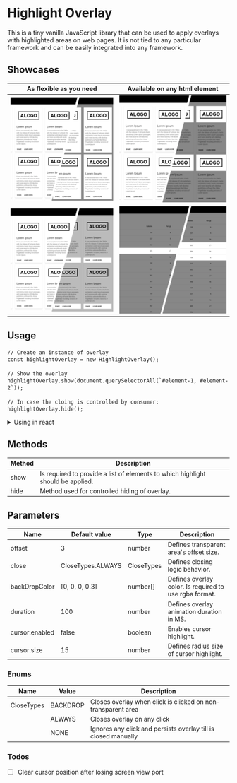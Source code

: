 # Highlight Overlay
This is a tiny vanilla JavaScript library that can be used to apply overlays with highlighted areas on web pages. It is not tied to any particular framework and can be easily integrated into any framework.

## Showcases
|As flexible as you need                         |               Available on any html element               |
|:---------------------------------------------------------:|:---------------------------------------------------------:|
 | ![Alt As flexible as you need](./examples/example_1.jpeg) | ![Alt As flexible as you need](./examples/example_2.jpeg) |
 | ![Alt As flexible as you need](./examples/example_3.jpeg) | ![Alt As flexible as you need](./examples/example_4.jpeg) |

## Usage
```
// Create an instance of overlay
const highlightOverlay = new HighlightOverlay();

// Show the overlay
highlightOverlay.show(document.querySelectorAll(`#element-1, #element-2`));

// In case the cloing is controlled by consumer:
highlightOverlay.hide();
```

<details>
  <summary>Using in react</summary>

  ```js
    import React from 'react';
    import HighlightOverlay from 'highlight-overlay-js';
    
    const highlightOverlay = new HighlightOverlay();
    
    export const HyHeader: React.FC = () => (
        <div>
            <h1 id="myHeader">My header title</h1>
    
            <button onClick={() => highlightOverlay.show(document.querySelectorAll('#myHeader'))}>Highlight</button>
        </div>
    )
    
    highlightOverlay.show(document.querySelectorAll('#myHeader'));
  ```
</details>

## Methods
| Method | Description                                                                     |
|--------|---------------------------------------------------------------------------------|
| show   | Is required to provide a list of elements to which highlight should be applied. |
| hide   | Method used for controlled hiding of overlay.                                   |


## Parameters
| Name           | Default value     | Type     | Description                                            |
|----------------|-------------------|----------|--------------------------------------------------------|
| offset         | 3                 | number   | Defines transparent area's offset size.                |
| close          | CloseTypes.ALWAYS | CloseTypes | Defines closing logic behavior.                        |
| backDropColor  | [0, 0, 0, 0.3]    | number[] | Defines overlay color. Is required to use rgba format. |
| duration       | 100               | number   | Defines overlay animation duration in MS.              |
| cursor.enabled | false             | boolean  | Enables cursor highlight.                              |
| cursor.size    | 15                | number   | Defines radius size of cursor highlight.               |

### Enums 
| Name | Value | Description                                                   |
|------|-------|---------------------------------------------------------------|
|  CloseTypes    |   BACKDROP    | Closes overlay when click is clicked on non-transparent area  |
|      |   ALWAYS    | Closes overlay on any click                                   |
|      |   NONE    | Ignores any click and persists overlay till is closed manually |


### Todos
- [ ] Clear cursor position after losing screen view port
